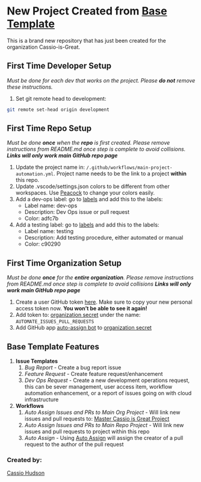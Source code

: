 # New Project Created from [Base Template](https://github.com/Cassio-is-Great/base-template) 

This is a brand new repository that has just been created for the organization Cassio-is-Great.

## First Time Developer Setup
_Must be done for each dev that works on the project. Please **do not** remove these instructions._

1. Set git remote head to development: 
```bash
git remote set-head origin development
```

## First Time Repo Setup
_Must be done **once** when the **repo** is first created. Please remove instructions from README.md once step is complete to avoid collisions._
_**Links will only work main GitHub repo page**_

1. Update the project name in: `/.github/workflows/main-project-automation.yml`. Project name needs to be the link to a project **within** this repo.
2. Update .vscode/settings.json colors to be different from other workspaces. Use [Peacock](https://marketplace.visualstudio.com/items?itemName=johnpapa.vscode-peacock) to change your colors easily.
3. Add a dev-ops label: go to [labels](./labels) and add this to the labels:
    * Label name: dev-ops
    * Description: Dev Ops issue or pull request
    * Color: adfc7b
3. Add a testing label: go to [labels](./labels) and add this to the labels:
    * Label name: testing
    * Description: Add testing procedure, either automated or manual 
    * Color: c90290

## First Time Organization Setup
_Must be done **once** for the **entire organization**. Please remove instructions from README.md once step is complete to avoid collisions_
_**Links will only work main GitHub repo page**_

1. Create a user GitHub token [here](https://github.com/settings/tokens/new). Make sure to copy your new personal access token now. **You won’t be able to see it again!**
2. Add token to: [organization secret](../settings/secrets) under the name: `AUTOMATE_ISSUES_PULL_REQUESTS`
3. Add GitHub app [auto-assign bot](https://github.com/apps/auto-assign) to [organization secret](../settings/installations)

## Base Template Features

1. **Issue Templates**
    1. _Bug Report_ - Create a bug report issue
    2. _Feature Request_ - Create feature request/enhancement
    3. _Dev Ops Request_ - Create a new development operations request, this can be sever management, user access item, workflow automation enhancement, or a report of issues going on with cloud infrastructure
2. **Workflows**
    1. _Auto Assign Issues and PRs to Main Org Project_ - Will link new issues and pull requests to: [Master Cassio is Great Project](https://github.com/orgs/Cassio-is-Great/projects/5)
    2. _Auto Assign Issues and PRs to Main Repo Project_ - Will link new issues and pull requests to project within this repo
    2. _Auto Assign_ - Using [Auto Assign](https://github.com/apps/auto-assign) will assign the creator of a pull request to the author of the pull request

### Created by:
[Cassio Hudson](https://github.com/Cassioblu55)

